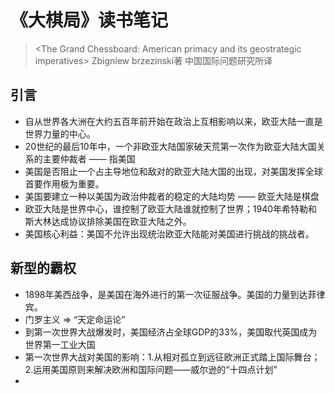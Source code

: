 # 《大棋局》读书笔记

> \<The Grand Chessboard: American primacy and its geostrategic imperatives\> Zbigniew brzezinski著 中国国际问题研究所译

## 引言

* 自从世界各大洲在大约五百年前开始在政治上互相影响以来，欧亚大陆一直是世界力量的中心。
* 20世纪的最后10年中，一个非欧亚大陆国家破天荒第一次作为欧亚大陆大国关系的主要仲裁者 —— 指美国
* 美国是否阻止一个占主导地位和敌对的欧亚大陆大国的出现，对美国发挥全球首要作用极为重要。
* 美国要建立一种以美国为政治仲裁者的稳定的大陆均势 —— 欧亚大陆是棋盘
* 欧亚大陆是世界中心，谁控制了欧亚大陆谁就控制了世界；1940年希特勒和斯大林达成协议排除美国在欧亚大陆之外。
* 美国核心利益：美国不允许出现统治欧亚大陆能对美国进行挑战的挑战者。

## 新型的霸权

* 1898年美西战争，是美国在海外进行的第一次征服战争。美国的力量到达菲律宾。
* 门罗主义 => “天定命运论”
* 到第一次世界大战爆发时，美国经济占全球GDP的33%，美国取代英国成为世界第一工业大国
* 第一次世界大战对美国的影响：1.从相对孤立到远征欧洲正式踏上国际舞台；2.运用美国原则来解决欧洲和国际问题——威尔逊的“十四点计划”
* 



